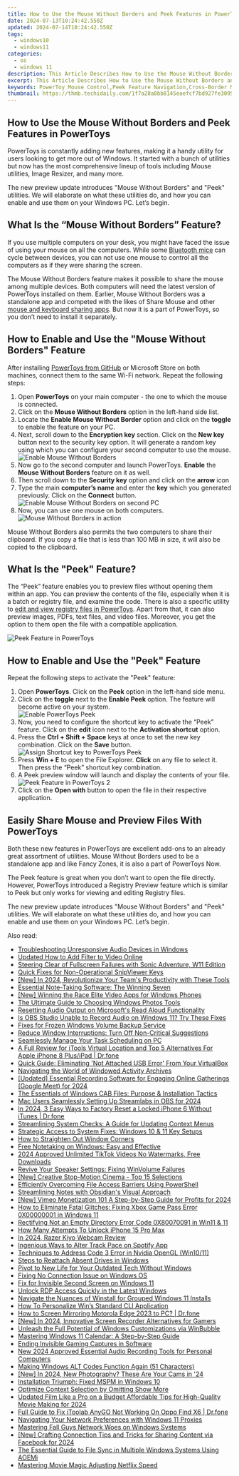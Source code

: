 ```yaml
---
title: How to Use the Mouse Without Borders and Peek Features in PowerToys
date: 2024-07-13T10:24:42.550Z
updated: 2024-07-14T10:24:42.550Z
tags:
  - windows10
  - windows11
categories:
  - os
  - windows 11
description: This Article Describes How to Use the Mouse Without Borders and Peek Features in PowerToys
excerpt: This Article Describes How to Use the Mouse Without Borders and Peek Features in PowerToys
keywords: PowerToy Mouse Control,Peek Feature Navigation,Cross-Border Mouse Usage,Enhanced Mouse Functionality,Integrated Mouse Tools,PowerToys Efficient Maneuvering,Custom Mouse Configuration
thumbnail: https://thmb.techidaily.com/1f7a28a8bb8145eaefcf7bd927fe30950467d63b1317d80297e6274f57adb5a8.jpg
---
```


## How to Use the Mouse Without Borders and Peek Features in PowerToys

 PowerToys is constantly adding new features, making it a handy utility for users looking to get more out of Windows. It started with a bunch of utilities but now has the most comprehensive lineup of tools including Mouse utilities, Image Resizer, and many more.

 The new preview update introduces "Mouse Without Borders" and "Peek" utilities. We will elaborate on what these utilities do, and how you can enable and use them on your Windows PC. Let’s begin.

## What Is the “Mouse Without Borders” Feature?

 If you use multiple computers on your desk, you might have faced the issue of using your mouse on all the computers. While some [Bluetooth mice](https://www.makeuseof.com/improve-gaming-with-logitech-g-hub/) can cycle between devices, you can not use one mouse to control all the computers as if they were sharing the screen.

 The Mouse Without Borders feature makes it possible to share the mouse among multiple devices. Both computers will need the latest version of PowerToys installed on them. Earlier, Mouse Without Borders was a standalone app and competed with the likes of Share Mouse and other [mouse and keyboard sharing apps](https://www.makeuseof.com/best-apps-sharing-mouse-and-keyboard-across-computers/). But now it is a part of PowerToys, so you don’t need to install it separately.

## How to Enable and Use the "Mouse Without Borders" Feature

 After installing [PowerToys from GitHub](https://redirect.viglink.com/?format=go&jsonp=vglnk%5F168821531584511&key=eac202ea7a96cf485281d6c4ffa2069e&libId=ljjzshre0103es17000ULlmtlntd&loc=https%3A%2F%2Fwww.makeuseof.com%2Fregistry-preview-feature-powertoys%2F&ccpaConsent=1---&v=1&opt=true&optExText=false&out=https%3A%2F%2Fgithub.com%2Fmicrosoft%2FPowerToys&ref=https%3A%2F%2Fwww.makeuseof.com%2Fauthor%2Fabhishekkumar-mishra%2F&title=How%20to%20Use%20the%20Registry%20Preview%20Feature%20in%20PowerToys&txt=PowerToys%20from%20GitHub) or Microsoft Store on both machines, connect them to the same Wi-Fi network. Repeat the following steps:

1. Open **PowerToys** on your main computer - the one to which the mouse is connected.
2. Click on the **Mouse Without Borders** option in the left-hand side list.
3. Locate the **Enable Mouse Without Border** option and click on the **toggle** to enable the feature on your PC.
4. Next, scroll down to the **Encryption key** section. Click on the **New key** button next to the security key option. It will generate a random key using which you can configure your second computer to use the mouse.  
![Enable Mouse Without Borders](https://static1.makeuseofimages.com/wordpress/wp-content/uploads/2023/07/enable-mouse-without-borders.jpg)
5. Now go to the second computer and launch PowerToys. **Enable** the **Mouse Without Borders** feature on it as well.
6. Then scroll down to the **Security key** option and click on the **arrow** icon
7. Type the main **computer’s name** and enter the **key** which you generated previously. Click on the **Connect** button.  
![Enable Mouse Without Borders on second PC](https://static1.makeuseofimages.com/wordpress/wp-content/uploads/2023/07/enable-mouse-without-borders-on-second-pc.jpg)
8. Now, you can use one mouse on both computers.  
![Mouse Without Borders in action](https://static1.makeuseofimages.com/wordpress/wp-content/uploads/2023/07/mouse-without-borders-in-action.jpg)

 Mouse Without Borders also permits the two computers to share their clipboard. If you copy a file that is less than 100 MB in size, it will also be copied to the clipboard.

## What Is the "Peek" Feature?

 The “Peek” feature enables you to preview files without opening them within an app. You can preview the contents of the file, especially when it is a batch or registry file, and examine the code. There is also a specific utility to [edit and view registry files in PowerToys](https://www.makeuseof.com/registry-preview-feature-powertoys/). Apart from that, it can also preview images, PDFs, text files, and video files. Moreover, you get the option to them open the file with a compatible application.

![Peek Feature in PowerToys](https://static1.makeuseofimages.com/wordpress/wp-content/uploads/2023/07/peek-feature-in-powertoys.jpg)

## How to Enable and Use the "Peek" Feature

 Repeat the following steps to activate the "Peek" feature:

1. Open **PowerToys**. Click on the **Peek** option in the left-hand side menu.
2. Click on the **toggle** next to the **Enable Peek** option. The feature will become active on your system.  
![Enable PowerToys Peek](https://static1.makeuseofimages.com/wordpress/wp-content/uploads/2023/07/enable-powertoys-peek.jpg)
3. Now, you need to configure the shortcut key to activate the “Peek” feature. Click on the **edit** icon next to the **Activation shortcut** option.
4. Press the **Ctrl + Shift + Space** keys at once to set the new key combination. Click on the **Save** button.  
![Assign Shortcut key to PowerToys Peek](https://static1.makeuseofimages.com/wordpress/wp-content/uploads/2023/07/assign-shortcut-key-to-powertoys-peek.jpg)
5. Press **Win + E** to open the File Explorer. **Click** on any file to select it. Then press the “Peek” shortcut key combination.
6. A Peek preview window will launch and display the contents of your file.  
![Peek Feature in PowerToys 2](https://static1.makeuseofimages.com/wordpress/wp-content/uploads/2023/07/peek-feature-in-powertoys-2.jpg)
7. Click on the **Open with** button to open the file in their respective application.

## Easily Share Mouse and Preview Files With PowerToys

 Both these new features in PowerToys are excellent add-ons to an already great assortment of utilities. Mouse Without Borders used to be a standalone app and like Fancy Zones, it is also a part of PowerToys Now.

 The Peek feature is great when you don’t want to open the file directly. However, PowerToys introduced a Registry Preview feature which is similar to Peek but only works for viewing and editing Registry files.

 The new preview update introduces "Mouse Without Borders" and "Peek" utilities. We will elaborate on what these utilities do, and how you can enable and use them on your Windows PC. Let’s begin.



<ins class="adsbygoogle"
      style="display:block"
      data-ad-client="ca-pub-7571918770474297"
      data-ad-slot="8358498916"
      data-ad-format="auto"
      data-full-width-responsive="true"></ins>
<span class="atpl-alsoreadstyle">Also read:</span>
<div><ul>
<li><a href="https://win11.techidaily.com/troubleshooting-unresponsive-audio-devices-in-windows/"><u>Troubleshooting Unresponsive Audio Devices in Windows</u></a></li>
<li><a href="https://ai-editing-video.techidaily.com/updated-how-to-add-filter-to-video-online/"><u>Updated How to Add Filter to Video Online</u></a></li>
<li><a href="https://win11.techidaily.com/steering-clear-of-fullscreen-failures-with-sonic-adventure-w11-edition/"><u>Steering Clear of Fullscreen Failures with Sonic Adventure, W11 Edition</u></a></li>
<li><a href="https://win11.techidaily.com/quick-fixes-for-non-operational-snipviewer-keys/"><u>Quick Fixes for Non-Operational SnipViewer Keys</u></a></li>
<li><a href="https://facebook-clips.techidaily.com/new-in-2024-revolutionize-your-teams-productivity-with-these-tools/"><u>[New] In 2024, Revolutionize Your Team's Productivity with These Tools</u></a></li>
<li><a href="https://win11.techidaily.com/essential-note-taking-software-the-winning-seven/"><u>Essential Note-Taking Software: The Winning Seven</u></a></li>
<li><a href="https://article-files.techidaily.com/new-winning-the-race-elite-video-apps-for-windows-phones/"><u>[New] Winning the Race  Elite Video Apps for Windows Phones</u></a></li>
<li><a href="https://win11.techidaily.com/the-ultimate-guide-to-choosing-windows-photos-tools/"><u>The Ultimate Guide to Choosing Windows Photos Tools</u></a></li>
<li><a href="https://win11.techidaily.com/resetting-audio-output-on-microsofts-read-aloud-functionality/"><u>Resetting Audio Output on Microsoft's Read Aloud Functionality</u></a></li>
<li><a href="https://win11.techidaily.com/is-obs-studio-unable-to-record-audio-on-windows-11-try-these-fixes/"><u>Is OBS Studio Unable to Record Audio on Windows 11? Try These Fixes</u></a></li>
<li><a href="https://win11.techidaily.com/fixes-for-frozen-windows-volume-backup-service/"><u>Fixes for Frozen Windows Volume Backup Service</u></a></li>
<li><a href="https://win11.techidaily.com/reduce-window-interruptions-turn-off-non-critical-suggestions/"><u>Reduce Window Interruptions: Turn Off Non-Critical Suggestions</u></a></li>
<li><a href="https://win11.techidaily.com/seamlessly-manage-your-task-scheduling-on-pc/"><u>Seamlessly Manage Your Task Scheduling on PC</u></a></li>
<li><a href="https://iphone-location.techidaily.com/a-full-review-for-itools-virtual-location-and-top-5-alternatives-for-apple-iphone-8-plusipad-drfone-by-drfone-virtual-ios/"><u>A Full Review for iTools Virtual Location and Top 5 Alternatives For Apple iPhone 8 Plus/iPad | Dr.fone</u></a></li>
<li><a href="https://win11.techidaily.com/quick-guide-eliminating-not-attached-usb-error-from-your-virtualbox/"><u>Quick Guide: Eliminating 'Not Attached USB Error' From Your VirtualBox</u></a></li>
<li><a href="https://win11.techidaily.com/navigating-the-world-of-windowed-activity-archives/"><u>Navigating the World of Windowed Activity Archives</u></a></li>
<li><a href="https://screen-activity-recording.techidaily.com/updated-essential-recording-software-for-engaging-online-gatherings-google-meet-for-2024/"><u>[Updated] Essential Recording Software for Engaging Online Gatherings (Google Meet) for 2024</u></a></li>
<li><a href="https://win11.techidaily.com/the-essentials-of-windows-cab-files-purpose-and-installation-tactics/"><u>The Essentials of Windows CAB Files: Purpose & Installation Tactics</u></a></li>
<li><a href="https://extra-support.techidaily.com/mac-users-seamlessly-setting-up-streamlabs-in-obs-for-2024/"><u>Mac Users  Seamlessly Setting Up Streamlabs in OBS for 2024</u></a></li>
<li><a href="https://iphone-unlock.techidaily.com/in-2024-3-easy-ways-to-factory-reset-a-locked-iphone-6-without-itunes-drfone-by-drfone-ios/"><u>In 2024, 3 Easy Ways to Factory Reset a Locked iPhone 6 Without iTunes | Dr.fone</u></a></li>
<li><a href="https://win11.techidaily.com/streamlining-system-checks-a-guide-for-updating-context-menus/"><u>Streamlining System Checks: A Guide for Updating Context Menus</u></a></li>
<li><a href="https://win11.techidaily.com/strategic-access-to-system-fixes-windows-10-and-11-key-setups/"><u>Strategic Access to System Fixes: Windows 10 & 11 Key Setups</u></a></li>
<li><a href="https://win11.techidaily.com/how-to-straighten-out-window-corners/"><u>How to Straighten Out Window Corners</u></a></li>
<li><a href="https://win11.techidaily.com/free-notetaking-on-windows-easy-and-effective/"><u>Free Notetaking on Windows: Easy and Effective</u></a></li>
<li><a href="https://tiktok-clips.techidaily.com/2024-approved-unlimited-tiktok-videos-no-watermarks-free-downloads/"><u>2024 Approved  Unlimited TikTok Videos  No Watermarks, Free Downloads</u></a></li>
<li><a href="https://win11.techidaily.com/revive-your-speaker-settings-fixing-winvolume-failures/"><u>Revive Your Speaker Settings: Fixing WinVolume Failures</u></a></li>
<li><a href="https://vp-tips.techidaily.com/new-creative-stop-motion-cinema-top-15-selections/"><u>[New] Creative Stop-Motion Cinema - Top 15 Selections</u></a></li>
<li><a href="https://win11.techidaily.com/efficiently-overcoming-file-access-barriers-using-powershell/"><u>Efficiently Overcoming File Access Barriers Using PowerShell</u></a></li>
<li><a href="https://win11.techidaily.com/streamlining-notes-with-obsidians-visual-approach/"><u>Streamlining Notes with Obsidian's Visual Approach</u></a></li>
<li><a href="https://vimeo-videos.techidaily.com/new-vimeo-monetization-101-a-step-by-step-guide-for-profits-for-2024/"><u>[New] Vimeo Monetization 101  A Step-by-Step Guide for Profits for 2024</u></a></li>
<li><a href="https://win11.techidaily.com/how-to-eliminate-fatal-glitches-fixing-xbox-game-pass-error-0x00000001-in-windows-11/"><u>How to Eliminate Fatal Glitches: Fixing Xbox Game Pass Error 0X00000001 in Windows 11</u></a></li>
<li><a href="https://win11.techidaily.com/rectifying-not-an-empty-directory-error-code-0x80070091-in-win11-and-11/"><u>Rectifying Not an Empty Directory Error Code 0X80070091 in Win11 & 11</u></a></li>
<li><a href="https://ios-unlock.techidaily.com/how-many-attempts-to-unlock-iphone-15-pro-max-by-drfone-ios/"><u>How Many Attempts To Unlock iPhone 15 Pro Max</u></a></li>
<li><a href="https://visual-screen-recording.techidaily.com/in-2024-razer-kiyo-webcam-review/"><u>In 2024, Razer Kiyo Webcam Review</u></a></li>
<li><a href="https://extra-information.techidaily.com/ingenious-ways-to-alter-track-pace-on-spotify-app/"><u>Ingenious Ways to Alter Track Pace on Spotify App</u></a></li>
<li><a href="https://win11.techidaily.com/techniques-to-address-code-3-error-in-nvidia-opengl-win1011/"><u>Techniques to Address Code 3 Error in Nvidia OpenGL (Win10/11)</u></a></li>
<li><a href="https://win11.techidaily.com/steps-to-reattach-absent-drives-in-windows/"><u>Steps to Reattach Absent Drives in Windows</u></a></li>
<li><a href="https://win11.techidaily.com/pivot-to-new-life-for-your-outdated-tech-without-windows/"><u>Pivot to New Life for Your Outdated Tech Without Windows</u></a></li>
<li><a href="https://win11.techidaily.com/fixing-no-connection-issue-on-windows-os/"><u>Fixing No Connection Issue on Windows OS</u></a></li>
<li><a href="https://win11.techidaily.com/fix-for-invisible-second-screen-on-windows-11/"><u>Fix for Invisible Second Screen on Windows 11</u></a></li>
<li><a href="https://win11.techidaily.com/unlock-rdp-access-quickly-in-the-latest-windows/"><u>Unlock RDP Access Quickly in the Latest Windows</u></a></li>
<li><a href="https://win11.techidaily.com/navigate-the-nuances-of-winstall-for-grouped-windows-11-installs/"><u>Navigate the Nuances of Winstall for Grouped Windows 11 Installs</u></a></li>
<li><a href="https://win11.techidaily.com/how-to-personalize-wins-standard-cli-application/"><u>How To Personalize Win’s Standard CLI Application</u></a></li>
<li><a href="https://screen-mirror.techidaily.com/how-to-screen-mirroring-motorola-edge-2023-to-pc-drfone-by-drfone-android/"><u>How to Screen Mirroring Motorola Edge 2023 to PC? | Dr.fone</u></a></li>
<li><a href="https://digital-screen-recording.techidaily.com/new-in-2024-innovative-screen-recorder-alternatives-for-gamers/"><u>[New] In 2024, Innovative Screen Recorder Alternatives for Gamers</u></a></li>
<li><a href="https://win11.techidaily.com/unleash-the-full-potential-of-windows-customizations-via-winbubble/"><u>Unleash the Full Potential of Windows Customizations via WinBubble</u></a></li>
<li><a href="https://win11.techidaily.com/mastering-windows-11-calendar-a-step-by-step-guide/"><u>Mastering Windows 11 Calendar: A Step-by-Step Guide</u></a></li>
<li><a href="https://visual-screen-recording.techidaily.com/ending-invisible-gaming-captures-in-software/"><u>Ending Invisible Gaming Captures in Software</u></a></li>
<li><a href="https://sound-tweaking.techidaily.com/new-2024-approved-essential-audio-recording-tools-for-personal-computers/"><u>New 2024 Approved Essential Audio Recording Tools for Personal Computers</u></a></li>
<li><a href="https://win11.techidaily.com/making-windows-alt-codes-function-again-51-characters/"><u>Making Windows ALT Codes Function Again (51 Characters)</u></a></li>
<li><a href="https://fox-friendly.techidaily.com/new-in-2024-new-photography-these-are-your-cams-in-24/"><u>[New] In 2024, New Photography? These Are Your Cams in '24</u></a></li>
<li><a href="https://win11.techidaily.com/installation-triumph-fixed-mspm-in-windows-10/"><u>Installation Triumph: Fixed MSPM in Windows 10</u></a></li>
<li><a href="https://win11.techidaily.com/optimize-context-selection-by-omitting-show-more/"><u>Optimize Context Selection by Omitting Show More</u></a></li>
<li><a href="https://video-ai-editor.techidaily.com/updated-film-like-a-pro-on-a-budget-affordable-tips-for-high-quality-movie-making-for-2024/"><u>Updated Film Like a Pro on a Budget Affordable Tips for High-Quality Movie Making for 2024</u></a></li>
<li><a href="https://fake-location.techidaily.com/full-guide-to-fix-itoolab-anygo-not-working-on-oppo-find-x6-drfone-by-drfone-virtual-android/"><u>Full Guide to Fix iToolab AnyGO Not Working On Oppo Find X6 | Dr.fone</u></a></li>
<li><a href="https://win11.techidaily.com/navigating-your-network-preferences-with-windows-11-proxies/"><u>Navigating Your Network Preferences with Windows 11 Proxies</u></a></li>
<li><a href="https://win11.techidaily.com/mastering-fall-guys-network-woes-on-windows-systems/"><u>Mastering Fall Guys Network Woes on Windows Systems</u></a></li>
<li><a href="https://facebook-video-files.techidaily.com/new-crafting-connection-tips-and-tricks-for-sharing-content-via-facebook-for-2024/"><u>[New] Crafting Connection  Tips and Tricks for Sharing Content via Facebook for 2024</u></a></li>
<li><a href="https://win11.techidaily.com/the-essential-guide-to-file-sync-in-multiple-windows-systems-using-aoemi/"><u>The Essential Guide to File Sync in Multiple Windows Systems Using AOEMi</u></a></li>
<li><a href="https://extra-information.techidaily.com/mastering-movie-magic-adjusting-netflix-speed/"><u>Mastering Movie Magic  Adjusting Netflix Speed</u></a></li>
</ul></div>
